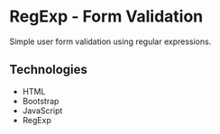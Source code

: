 # RegExp - Form Validation

Simple user form validation using regular expressions.

## Technologies

- HTML
- Bootstrap
- JavaScript
- RegExp

